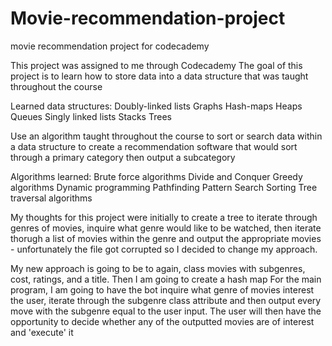 # Movie-recommendation-project
movie recommendation project for codecademy

This project was assigned to me through Codecademy
The goal of this project is to learn how to store data into a data structure that was taught throughout the course

Learned data structures:
    Doubly-linked lists
    Graphs
    Hash-maps
    Heaps
    Queues
    Singly linked lists
    Stacks
    Trees

Use an algorithm taught throughout the course to sort or search data within a data structure to create a recommendation software that would sort through a primary category then output 
    a subcategory


Algorithms learned:
    Brute force algorithms
    Divide and Conquer
    Greedy algorithms
    Dynamic programming
    Pathfinding
    Pattern Search
    Sorting
    Tree traversal algorithms


My thoughts for this project were initially to create a tree to iterate through genres of movies, inquire what genre would like to be watched, then iterate thorugh a list of movies within the genre and output the appropriate movies - unfortunately the file got corrupted so I decided to change my approach.

My new approach is going to be to again, class movies with subgenres, cost, ratings, and a title.
Then I am going to create a hash map
For the main program, I am going to have the bot inquire what genre of movies interest the user, iterate through the subgenre class attribute and then output every move with the subgenre equal to the user input.
The user will then have the opportunity to decide whether any of the outputted movies are of interest and 'execute' it